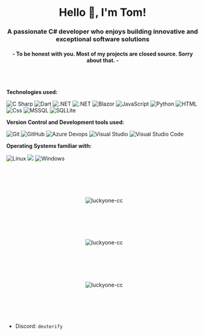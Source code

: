   <h1 align="center">Hello 👀, I'm Tom!</h1> 
  <h3 align="center">A passionate C# developer who enjoys building innovative and exceptional software solutions</h3>
  <h4 align="center">- To be honest with you. Most of my projects are closed source. Sorry about that. -</h4>
    <br/><br/>

**Technologies used:**
<p>
  <img alt="C Sharp" src="https://img.shields.io/badge/C%23-239120?logo=c-sharp&logoColor=white&style=flat" />
  <img alt="Dart" src="https://img.shields.io/badge/Dart-0175C2?logo=dart&logoColor=fff&style=flat" />
  <img alt=".NET" src="https://img.shields.io/badge/.NET-512BD4?logo=dotnet&logoColor=fff&style=flat" />
  <img alt=".NET" src="https://img.shields.io/badge/Flutter-02569B?logo=flutter&logoColor=fff&style=flat" />
  <img alt="Blazor" src="https://img.shields.io/badge/Blazor-512BD4?logo=blazor&logoColor=fff&style=flat" />
  <img alt="JavaScript" src="https://img.shields.io/badge/JavaScript-F7DF1E?logo=javascript&logoColor=white&style=flat" />
  <img alt="Python" src="https://img.shields.io/badge/Python-3776AB?style=for-the-badge&logo=python&logoColor=white&style=flat" />
  <img alt="HTML" src="https://img.shields.io/badge/HTML-E34F26?logo=html5&logoColor=white&style=flat" />
  <img alt="Css" src="https://img.shields.io/badge/CSS-1572B6?logo=css3&logoColor=white&style=flat" />
  <img alt="MSSQL" src="https://img.shields.io/badge/Microsoft%20SQL%20Server-CC2927?logo=microsoftsqlserver&logoColor=fff&style=flat" />
  <img alt="SQLLite" src="https://img.shields.io/badge/SQLite-003B57?logo=sqlite&logoColor=fff&style=flat" />
</p>
<p>

**Version Control and Development tools used:**
<p>
  <img alt="Git" src="https://img.shields.io/badge/Git-F05032?logo=git&logoColor=white&style=flat" />
  <img alt="GitHub" src="https://img.shields.io/badge/GitHub-181717?logo=github&logoColor=white&style=flat" />
  <img alt="Azure Devops" src="https://img.shields.io/badge/Azure DevOps-0078D7?logo=azure+devops&logoColor=white&style=flat" />
  <img alt="Visual Studio" src="https://img.shields.io/badge/Visual Studio-5C2D91?logo=visual+studio&logoColor=white&style=flat" />
  <img alt="Visual Studio Code" src="https://img.shields.io/badge/Visual Studio Code-007ACC?logo=visual+studio+code&logoColor=white&style=flat" />
</p>

**Operating Systems familiar with:**
<p>
  <img alt="Linux" src="https://img.shields.io/badge/-Linux-grey?logo=linux" />
  <img src="https://img.shields.io/badge/Kali%20Linux-557C94?logo=kalilinux&logoColor=fff&style=flat"/>
  <img alt="Windows" src="https://img.shields.io/badge/Windows-0078D6?logo=windows&logoColor=white&style=flat" />
</p>

<br><h2></h2><br>

 <div align="center">
 <div>
   <p>&nbsp;
     <img align="center" src="https://github-readme-streak-stats.herokuapp.com/?user=LUCKYONE-CC&theme=midnight-purple&hide_border=false" alt="luckyone-cc" />
   </p>
  </div>
 </div>

<br><h2></h2><br>[](url)

<div align="center">
 <div>
   <p>&nbsp;
     <img align="center" src="https://github-readme-stats.vercel.app/api?username=LUCKYONE-CC&theme=midnight-purple&show_icons=true&hide_border=false&count_private=true" alt="luckyone-cc" />
   </p>
  </div>
 </div>

 <br><h2></h2><br>

  <div align="center">
 <div>
   <p>&nbsp;
     <img align="center" src="https://github-readme-stats.vercel.app/api/top-langs/?username=LUCKYONE-CC&theme=midnight-purple&show_icons=true&hide_border=false&layout=compact" alt="luckyone-cc" />
   </p>
  </div>
 </div>

 <br><h2></h2><br>

- Discord: `deuterify`
